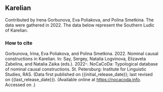 ## Karelian

Contributed by Irena Gorbunova, Eva Poliakova, and Polina Smetkina. The data were gathered in 2022. The data below represent the Southern Ludic of Karelian.

### How to cite

Gorbunova, Irina, Eva Poliakova, and Polina Smetkina. 2022. Nominal causal constructions in Karelian. In: Say, Sergey, Natalia Logvinova,
Elizaveta Zabelina, and Natalia Zaika (eds.). 2022–. NoCaCoDa: Typological database of nominal causal constructions.
St. Petersburg: Institute for Linguistic Studies, RAS. (Data first published on {{initial_release_date}};
last revised on {{last_release_date}}). (Available online at https://nocacoda.info. Accessed on <span class="today-span"></span>.)
